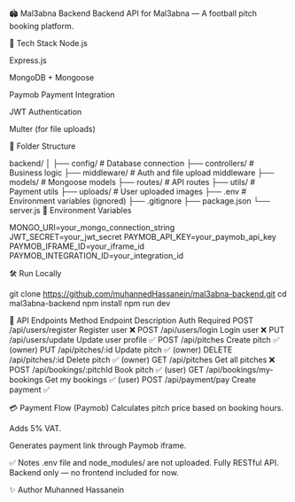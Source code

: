 🏟️ Mal3abna Backend
Backend API for Mal3abna — A football pitch booking platform.

🚀 Tech Stack
Node.js

Express.js

MongoDB + Mongoose

Paymob Payment Integration

JWT Authentication

Multer (for file uploads)

📂 Folder Structure

backend/
│
├── config/          # Database connection
├── controllers/     # Business logic
├── middleware/      # Auth and file upload middleware
├── models/          # Mongoose models
├── routes/          # API routes
├── utils/           # Payment utils
├── uploads/         # User uploaded images
├── .env             # Environment variables (ignored)
├── .gitignore
├── package.json
└── server.js
🔑 Environment Variables

MONGO_URI=your_mongo_connection_string
JWT_SECRET=your_jwt_secret
PAYMOB_API_KEY=your_paymob_api_key
PAYMOB_IFRAME_ID=your_iframe_id
PAYMOB_INTEGRATION_ID=your_integration_id

🛠️ Run Locally

git clone https://github.com/muhannedHassanein/mal3abna-backend.git
cd mal3abna-backend
npm install
npm run dev

📄 API Endpoints
Method	Endpoint	Description	Auth Required
POST	/api/users/register	Register user	❌
POST	/api/users/login	Login user	❌
PUT	/api/users/update	Update user profile	✅
POST	/api/pitches	Create pitch	✅ (owner)
PUT	/api/pitches/:id	Update pitch	✅ (owner)
DELETE	/api/pitches/:id	Delete pitch	✅ (owner)
GET	/api/pitches	Get all pitches	❌
POST	/api/bookings/:pitchId	Book pitch	✅ (user)
GET	/api/bookings/my-bookings	Get my bookings	✅ (user)
POST	/api/payment/pay	Create payment	✅

💳 Payment Flow (Paymob)
Calculates pitch price based on booking hours.

Adds 5% VAT.

Generates payment link through Paymob iframe.

✅ Notes
.env file and node_modules/ are not uploaded.
Fully RESTful API.
Backend only — no frontend included for now.

✨ Author
Muhanned Hassanein
